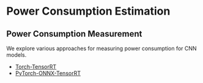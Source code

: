 # Power Consumption Estimation

## Power Consumption Measurement

We explore various approaches for measuring power consumption for CNN models.

* [Torch-TensorRT](./torch_trt/README.md)
* [PyTorch-ONNX-TensorRT](./torch_onnx_trt/README.md)